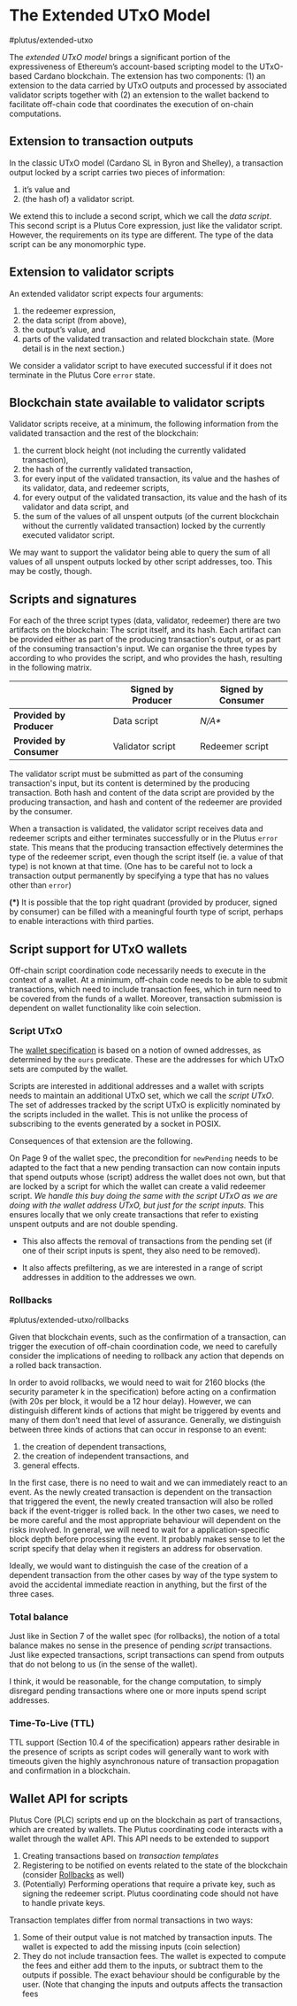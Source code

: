 # The Extended UTxO Model
#plutus/extended-utxo

The *extended UTxO model* brings a significant portion of the expressiveness of Ethereum’s account-based scripting model to the UTxO-based Cardano blockchain. The extension has two components: (1) an extension to the data carried by UTxO outputs and processed by associated validator scripts together with (2) an extension to the wallet backend to facilitate off-chain code that coordinates the execution of on-chain computations.

## Extension to transaction outputs
In the classic UTxO model (Cardano SL in Byron and Shelley), a transaction output locked by a script carries two pieces of information:

1. it’s value and
2. (the hash of) a validator script.

We extend this to include a second script, which we call the *data script*. This second script is a Plutus Core expression, just like the validator script. However, the requirements on its type are different. The type of the data script can be any monomorphic type.

## Extension to validator scripts
An extended validator script expects four arguments:

1. the redeemer expression,
2. the data script (from above),
3. the output’s value, and
4. parts of the validated transaction and related blockchain state. (More detail is in the next section.)

We consider a validator script to have executed successful if it does not terminate in the Plutus Core `error` state.

## Blockchain state available to validator scripts
Validator scripts receive, at a minimum, the following information from the validated transaction and the rest of the blockchain:

1. the current block height (not including the currently validated transaction),
2. the hash of the currently validated transaction,
3. for every input of the validated transaction, its value and the hashes of its validator, data, and redeemer scripts,
4. for every output of the validated transaction, its value and the hash of its validator and data script, and
5. the sum of the values of all unspent outputs (of the current blockchain without the currently validated transaction) locked by the currently executed validator script.

We may want to support the validator being able to query the sum of all values of all unspent outputs locked by other script addresses, too. This may be costly, though.

## Scripts and signatures

For each of the three script types (data, validator, redeemer) there are two artifacts on the blockchain: The script itself, and its hash. Each artifact can be provided either as part of the producing transaction's output, or as part of the consuming transaction's input. We can organise the three types by according to who provides the script, and who provides the hash, resulting in the following matrix.

|| Signed by Producer | Signed by Consumer |
|-|-|-|
|**Provided by Producer**| Data script | *N/A\** |
|**Provided by Consumer**| Validator script | Redeemer script |

The validator script must be submitted as part of the consuming transaction's input, but its content is determined by the producing transaction. Both hash and content of the data script are provided by the producing transaction, and hash and content of the redeemer are provided by the consumer. 

When a transaction is validated, the validator script receives data and redeemer scripts and either terminates successfully or in the Plutus `error` state. This means that the producing transaction effectively determines the type of the redeemer script, even though the script itself (ie. a value of that type) is not known at that time. (One has to be careful not to lock a transaction output permanently by specifying a type that has no values other than `error`)

**(*)** It is possible that the top right quadrant (provided by producer, signed by consumer) can be filled with a meaningful fourth type of script, perhaps to enable interactions with third parties. 


## Script support for UTxO wallets
Off-chain script coordination code necessarily needs to execute in the context of a wallet. At a minimum, off-chain code needs to be able to submit transactions, which need to include transaction fees, which in turn need to be covered from the funds of a wallet. Moreover, transaction submission is dependent on wallet functionality like coin selection.

### Script UTxO
The [wallet specification](https://cardanodocs.com/files/formal-specification-of-the-cardano-wallet.pdf) is based on a notion of owned addresses, as determined by the `ours` predicate. These are the addresses for which UTxO sets are computed by the wallet.

Scripts are interested in additional addresses and a wallet with scripts needs to maintain an additional UTxO set, which we call the *script UTxO*. The set of addresses tracked by the script UTxO is explicitly nominated by the scripts included in the wallet. This is not unlike the process of subscribing to the events generated by a socket in POSIX.

Consequences of that extension are the following.

On Page 9 of the wallet spec, the precondition for `newPending` needs to be adapted to the fact that a new pending transaction can now contain inputs that spend outputs whose (script) address the wallet does not own, but that are locked by a script for which the wallet can create a valid redeemer script. *We handle this buy doing the same with the script UTxO as we are doing with the wallet address UTxO, but just for the script inputs.* This ensures locally that we only create transactions that refer to existing unspent outputs and are not double spending.

* This also affects the removal of transactions from the pending set (if one of their script inputs is spent, they also need to be removed).

* It also affects prefiltering, as we are interested in a range of script addresses in addition to the addresses we own.

### Rollbacks
#plutus/extended-utxo/rollbacks

Given that blockchain events, such as the confirmation of a transaction, can trigger the execution of off-chain coordination code, we need to carefully consider the implications of needing to rollback any action that depends on a rolled back transaction.

In order to avoid rollbacks, we would need to wait for 2160 blocks (the security parameter k in the specification) before acting on a confirmation (with 20s per block, it would be a 12 hour delay). However, we can distinguish different kinds of actions that might be triggered by events and many of them don’t need that level of assurance. Generally, we distinguish between three kinds of actions that can occur in response to an event: 

1. the creation of dependent transactions, 
2. the creation of independent transactions, and 
3. general effects.

In the first case, there is no need to wait and we can immediately react to an event. As the newly created transaction is dependent on the transaction that triggered the event, the newly created transaction will also be rolled back if the event-trigger is rolled back. In the other two cases, we need to be more careful and the most appropriate behaviour will dependent on the risks involved. In general, we will need to wait for a application-specific block depth before processing the event. It probably makes sense to let the script specify that delay when it registers an address for observation.

Ideally, we would want to distinguish the case of the creation of a dependent transaction from the other cases by way of the type system to avoid the accidental immediate reaction in anything, but the first of the three cases.

### Total balance
Just like in Section 7 of the wallet spec (for rollbacks), the notion of a total balance makes no sense in the presence of pending *script* transactions. Just like expected transactions, script transactions can spend from outputs that do not belong to us (in the sense of the wallet).

I think, it would be reasonable, for the change computation, to simply disregard pending transactions where one or more inputs spend script addresses.

### Time-To-Live (TTL)
TTL support (Section 10.4 of the specification) appears rather desirable in the presence of scripts as script codes will generally want to work with timeouts given the highly asynchronous nature of transaction propagation and confirmation in a blockchain.

## Wallet API for scripts

Plutus Core (PLC) scripts end up on the blockchain as part of transactions, which are created by wallets. The Plutus coordinating code interacts with a wallet through the wallet API. This API needs to be extended to support

1. Creating transactions based on *transaction templates* 
2. Registering to be notified on events related to the state of the blockchain (consider [Rollbacks](#plutus/extended-utxo/rollbacks) as well)
3. (Potentially) Performing operations that require a private key, such as signing the redeemer script. Plutus coordinating code should not have to handle private keys.

Transaction templates differ from normal transactions in two ways:

1. Some of their output value is not matched by transaction inputs. The wallet is expected to add the missing inputs (coin selection)
2. They do not include transaction fees. The wallet is expected to compute the fees and either add them to the inputs, or subtract them to the outputs if possible. The exact behaviour should be configurable by the user. (Note that changing the inputs and outputs affects the transaction fees
